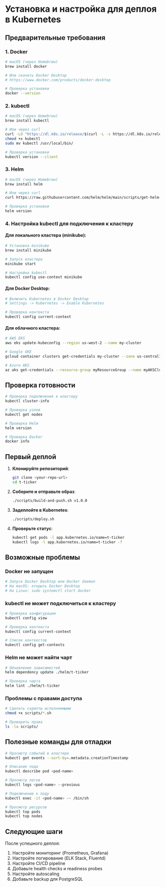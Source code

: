 # Установка и настройка для деплоя в Kubernetes

## Предварительные требования

### 1. Docker
```bash
# macOS (через Homebrew)
brew install docker

# Или скачать Docker Desktop
# https://www.docker.com/products/docker-desktop

# Проверка установки
docker --version
```

### 2. kubectl
```bash
# macOS (через Homebrew)
brew install kubectl

# Или через curl
curl -LO "https://dl.k8s.io/release/$(curl -L -s https://dl.k8s.io/release/stable.txt)/bin/darwin/amd64/kubectl"
chmod +x kubectl
sudo mv kubectl /usr/local/bin/

# Проверка установки
kubectl version --client
```

### 3. Helm
```bash
# macOS (через Homebrew)
brew install helm

# Или через curl
curl https://raw.githubusercontent.com/helm/helm/main/scripts/get-helm-3 | bash

# Проверка установки
helm version
```

### 4. Настройка kubectl для подключения к кластеру

#### Для локального кластера (minikube):
```bash
# Установка minikube
brew install minikube

# Запуск кластера
minikube start

# Настройка kubectl
kubectl config use-context minikube
```

#### Для Docker Desktop:
```bash
# Включить Kubernetes в Docker Desktop
# Settings -> Kubernetes -> Enable Kubernetes

# Проверка контекста
kubectl config current-context
```

#### Для облачного кластера:
```bash
# AWS EKS
aws eks update-kubeconfig --region us-west-2 --name my-cluster

# Google GKE
gcloud container clusters get-credentials my-cluster --zone us-central1-a

# Azure AKS
az aks get-credentials --resource-group myResourceGroup --name myAKSCluster
```

## Проверка готовности

```bash
# Проверка подключения к кластеру
kubectl cluster-info

# Проверка узлов
kubectl get nodes

# Проверка Helm
helm version

# Проверка Docker
docker info
```

## Первый деплой

1. **Клонируйте репозиторий**:
   ```bash
   git clone <your-repo-url>
   cd t-ticker
   ```

2. **Соберите и отправьте образ**:
   ```bash
   ./scripts/build-and-push.sh v1.0.0
   ```

3. **Задеплойте в Kubernetes**:
   ```bash
   ./scripts/deploy.sh
   ```

4. **Проверьте статус**:
   ```bash
   kubectl get pods -l app.kubernetes.io/name=t-ticker
   kubectl logs -l app.kubernetes.io/name=t-ticker -f
   ```

## Возможные проблемы

### Docker не запущен
```bash
# Запуск Docker Desktop или Docker daemon
# На macOS: открыть Docker Desktop
# На Linux: sudo systemctl start docker
```

### kubectl не может подключиться к кластеру
```bash
# Проверка конфигурации
kubectl config view

# Проверка контекста
kubectl config current-context

# Список контекстов
kubectl config get-contexts
```

### Helm не может найти чарт
```bash
# Обновление зависимостей
helm dependency update ./helm/t-ticker

# Проверка чарта
helm lint ./helm/t-ticker
```

### Проблемы с правами доступа
```bash
# Сделать скрипты исполняемыми
chmod +x scripts/*.sh

# Проверить права
ls -la scripts/
```

## Полезные команды для отладки

```bash
# Просмотр событий в кластере
kubectl get events --sort-by=.metadata.creationTimestamp

# Описание пода
kubectl describe pod <pod-name>

# Просмотр логов
kubectl logs <pod-name> --previous

# Подключение к поду
kubectl exec -it <pod-name> -- /bin/sh

# Просмотр ресурсов
kubectl top pods
kubectl top nodes
```

## Следующие шаги

После успешного деплоя:

1. Настройте мониторинг (Prometheus, Grafana)
2. Настройте логирование (ELK Stack, Fluentd)
3. Настройте CI/CD pipeline
4. Добавьте health checks и readiness probes
5. Настройте autoscaling
6. Добавьте backup для PostgreSQL

